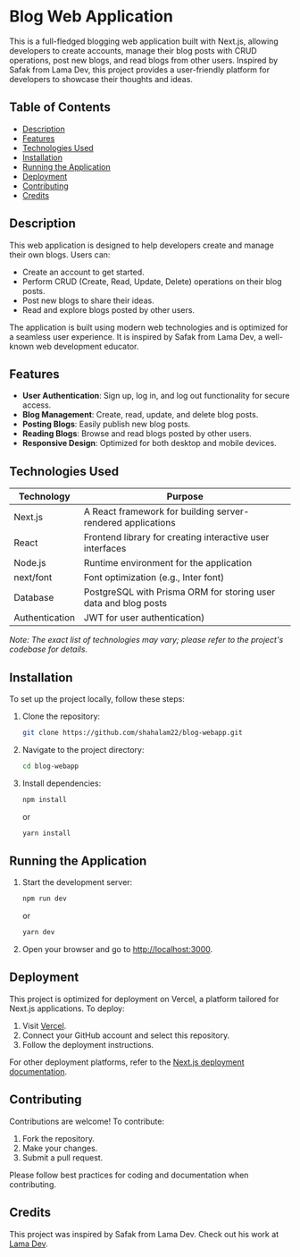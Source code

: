 # Blog Web Application

This is a full-fledged blogging web application built with Next.js, allowing developers to create accounts, manage their blog posts with CRUD operations, post new blogs, and read blogs from other users. Inspired by Safak from Lama Dev, this project provides a user-friendly platform for developers to showcase their thoughts and ideas.

## Table of Contents

- [Description](#description)
- [Features](#features)
- [Technologies Used](#technologies-used)
- [Installation](#installation)
- [Running the Application](#running-the-application)
- [Deployment](#deployment)
- [Contributing](#contributing)
- [Credits](#credits)

## Description

This web application is designed to help developers create and manage their own blogs. Users can:
- Create an account to get started.
- Perform CRUD (Create, Read, Update, Delete) operations on their blog posts.
- Post new blogs to share their ideas.
- Read and explore blogs posted by other users.

The application is built using modern web technologies and is optimized for a seamless user experience. It is inspired by Safak from Lama Dev, a well-known web development educator.

## Features

- **User Authentication**: Sign up, log in, and log out functionality for secure access.
- **Blog Management**: Create, read, update, and delete blog posts.
- **Posting Blogs**: Easily publish new blog posts.
- **Reading Blogs**: Browse and read blogs posted by other users.
- **Responsive Design**: Optimized for both desktop and mobile devices.

## Technologies Used

| Technology | Purpose |
|------------|---------|
| Next.js    | A React framework for building server-rendered applications |
| React      | Frontend library for creating interactive user interfaces |
| Node.js    | Runtime environment for the application |
| next/font  | Font optimization (e.g., Inter font) |
| Database   | PostgreSQL with Prisma ORM for storing user data and blog posts |
| Authentication | JWT for user authentication) |

*Note: The exact list of technologies may vary; please refer to the project's codebase for details.*

## Installation

To set up the project locally, follow these steps:

1. Clone the repository:
   ```bash
   git clone https://github.com/shahalam22/blog-webapp.git
   ```

2. Navigate to the project directory:
   ```bash
   cd blog-webapp
   ```

3. Install dependencies:
   ```bash
   npm install
   ```
   or
   ```bash
   yarn install
   ```

## Running the Application

1. Start the development server:
   ```bash
   npm run dev
   ```
   or
   ```bash
   yarn dev
   ```

2. Open your browser and go to [http://localhost:3000](http://localhost:3000).

## Deployment

This project is optimized for deployment on Vercel, a platform tailored for Next.js applications. To deploy:

1. Visit [Vercel](https://vercel.com/new?utm_medium=default-template&filter=next.js&utm_source=create-next-app&utm_campaign=create-next-app-readme).
2. Connect your GitHub account and select this repository.
3. Follow the deployment instructions.

For other deployment platforms, refer to the [Next.js deployment documentation](https://nextjs.org/docs/deployment).

## Contributing

Contributions are welcome! To contribute:

1. Fork the repository.
2. Make your changes.
3. Submit a pull request.

Please follow best practices for coding and documentation when contributing.

## Credits

This project was inspired by Safak from Lama Dev. Check out his work at [Lama Dev](https://blog.lama.dev/).
